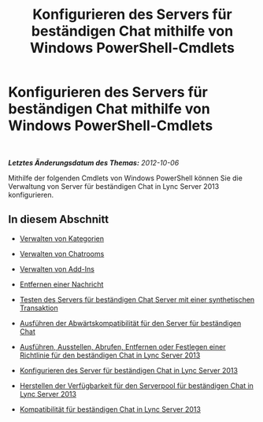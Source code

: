 ﻿---
title: Konfigurieren des Servers für beständigen Chat mithilfe von Windows PowerShell-Cmdlets
TOCTitle: Konfigurieren des Servers für beständigen Chat mithilfe von Windows PowerShell-Cmdlets
ms:assetid: 4c1d1ad7-b6bd-476f-9c5b-f0c1756d5aa8
ms:mtpsurl: https://technet.microsoft.com/de-de/library/JJ204877(v=OCS.15)
ms:contentKeyID: 49293933
ms.date: 05/19/2016
mtps_version: v=OCS.15
ms.translationtype: HT
---

# Konfigurieren des Servers für beständigen Chat mithilfe von Windows PowerShell-Cmdlets

 

_**Letztes Änderungsdatum des Themas:** 2012-10-06_

Mithilfe der folgenden Cmdlets von Windows PowerShell können Sie die Verwaltung von Server für beständigen Chat in Lync Server 2013 konfigurieren.

## In diesem Abschnitt

  - [Verwalten von Kategorien](manage-categories.md)

  - [Verwalten von Chatrooms](manage-rooms.md)

  - [Verwalten von Add-Ins](manage-add-ins.md)

  - [Entfernen einer Nachricht](remove-a-message.md)

  - [Testen des Servers für beständigen Chat Server mit einer synthetischen Transaktion](test-persistent-chat-server-with-a-synthetic-transaction.md)

  - [Ausführen der Abwärtskompatibilität für den Server für beständigen Chat](run-backward-compatibility-for-persistent-chat-server.md)

  - [Ausführen, Ausstellen, Abrufen, Entfernen oder Festlegen einer Richtlinie für den beständigen Chat in Lync Server 2013](lync-server-2013-run-grant-get-remove-or-set-persistent-chat-policy.md)

  - [Konfigurieren des Server für beständigen Chat in Lync Server 2013](lync-server-2013-configure-persistent-chat-server.md)

  - [Herstellen der Verfügbarkeit für den Serverpool für beständigen Chat in Lync Server 2013](lync-server-2013-get-persistent-chat-server-pool-availability.md)

  - [Kompatibilität für beständigen Chat in Lync Server 2013](lync-server-2013-persistent-chat-compliance.md)

